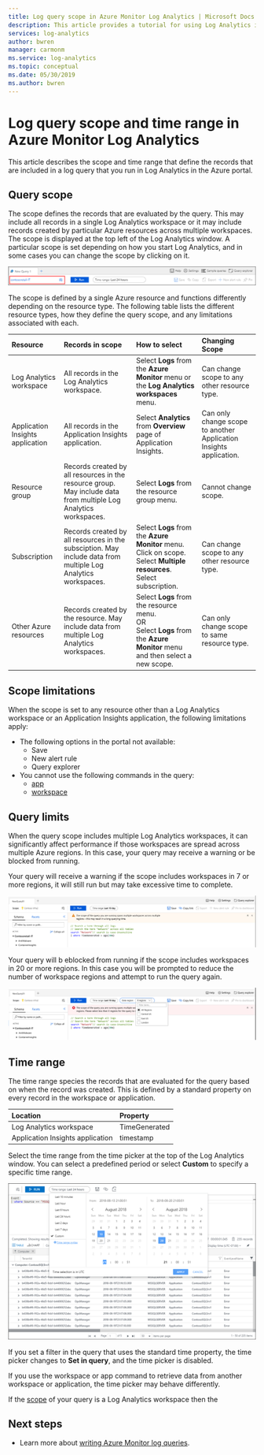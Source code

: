 ```yaml
---
title: Log query scope in Azure Monitor Log Analytics | Microsoft Docs
description: This article provides a tutorial for using Log Analytics in the Azure portal to write queries.
services: log-analytics
author: bwren
manager: carmonm
ms.service: log-analytics
ms.topic: conceptual
ms.date: 05/30/2019
ms.author: bwren
---
```


# Log query scope and time range in Azure Monitor Log Analytics
This article describes the scope and time range that define the records that are included in a log query that you run in Log Analytics in the Azure portal.


## Query scope
The scope defines the records that are evaluated by the query. This may include all records in a single Log Analytics workspace or it may include records created by particular Azure resources across multiple workspaces. The scope is displayed at the top left of the Log Analytics window. A particular scope is set depending on how you start Log Analytics, and in some cases you can change the scope by clicking on it.

![Scope](media/scope/scope.png)

The scope is defined by a single Azure resource and functions differently depending on the resource type. The following table lists the different resource types, how they define the query scope, and any limitations associated with each.

| Resource | Records in scope | How to select | Changing Scope |
|:---|:---|:---|:---|
| Log Analytics workspace | All records in the Log Analytics workspace. | Select **Logs** from the **Azure Monitor** menu or the **Log Analytics workspaces** menu.  | Can change scope to any other resource type. |
| Application Insights application | All records in the Application Insights application. | Select **Analytics** from **Overview** page of Application Insights. | Can only change scope to another Application Insights application. |
| Resource group | Records created by all resources in the resource group. May include data from multiple Log Analytics workspaces. | Select **Logs** from the resource group menu. | Cannot change scope.|
| Subscription | Records created by all resources in the subsciption. May include data from multiple Log Analytics workspaces. | Select **Logs** from the **Azure Monitor** menu.<br>Click on scope.<br>Select **Multiple resources**.<br>Select subscription. | Can change scope to any other resource type. |
| Other Azure resources | Records created by the resource. May include data from multiple Log Analytics workspaces.  | Select **Logs** from the resource menu.<br>OR<br>Select **Logs** from the **Azure Monitor** menu and then select a new scope. | Can only change scope to same resource type. |


## Scope limitations
When the scope is set to any resource other than a Log Analytics workspace or an Application Insights application, the following limitations apply:

- The following options in the portal not available:
    - Save
    - New alert rule
    - Query explorer
- You cannot use the following commands in the query:
    - [app](app-expression.md)
    - [workspace](workspace-expression.md)
 



## Query limits
When the query scope includes multiple Log Analytics workspaces, it can significantly affect performance if those workspaces are spread across multiple Azure regions. In this case, your query may receive a warning or be blocked from running.

Your query will receive a warning if the scope includes workspaces in 7 or more regions, it will still run but may take excessive time to complete.

![Query warning](media/scope/query-warning.png)

Your query will b eblocked from running if the scope includes workspaces in 20 or more regions. In this case you will be prompted to reduce the number of workspace regions and attempt to run the query again.

![Query failed](media/scope/query-failed.png)

## Time range
The time range species the records that are evaluated for the query based on when the record was created. This is defined by a standard property on every record in the workspace or application.

| Location | Property |
|:---|:---|
| Log Analytics workspace          | TimeGenerated |
| Application Insights application | timestamp     |

Select the time range from the time picker at the top of the Log Analytics window.  You can select a predefined period or select **Custom** to specify a specific time range.

![Time picker](media/get-started-portal/time-picker.png)

If you set a filter in the query that uses the standard time property, the time picker changes to **Set in query**, and the time picker is disabled.

If you use the workspace or app command to retrieve data from another workspace or application, the time picker may behave differently.

If the [scope](#scope) of your query is a Log Analytics workspace then the 



## Next steps

- Learn more about [writing Azure Monitor log queries](get-started-queries.md).

